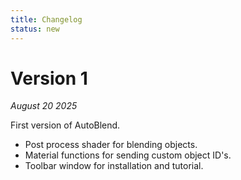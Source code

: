 ```yaml
---
title: Changelog
status: new
---
```


# Version 1

*August 20 2025*

First version of AutoBlend.

* Post process shader for blending objects.
* Material functions for sending custom object ID's.
* Toolbar window for installation and tutorial.